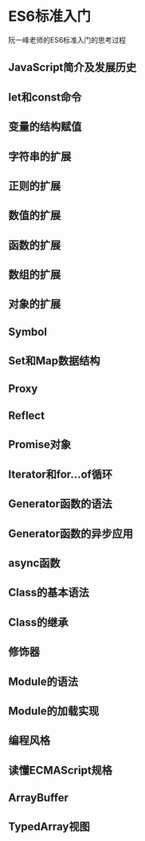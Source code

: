 # ES6标准入门

阮一峰老师的ES6标准入门的思考过程

## JavaScript简介及发展历史

## let和const命令

## 变量的结构赋值

## 字符串的扩展

## 正则的扩展

## 数值的扩展

## 函数的扩展

## 数组的扩展

## 对象的扩展

## Symbol

## Set和Map数据结构

## Proxy

## Reflect

## Promise对象

## Iterator和for...of循环

## Generator函数的语法

## Generator函数的异步应用

## async函数

## Class的基本语法

## Class的继承

## 修饰器

## Module的语法

## Module的加载实现

## 编程风格

## 读懂ECMAScript规格

## ArrayBuffer

## TypedArray视图
